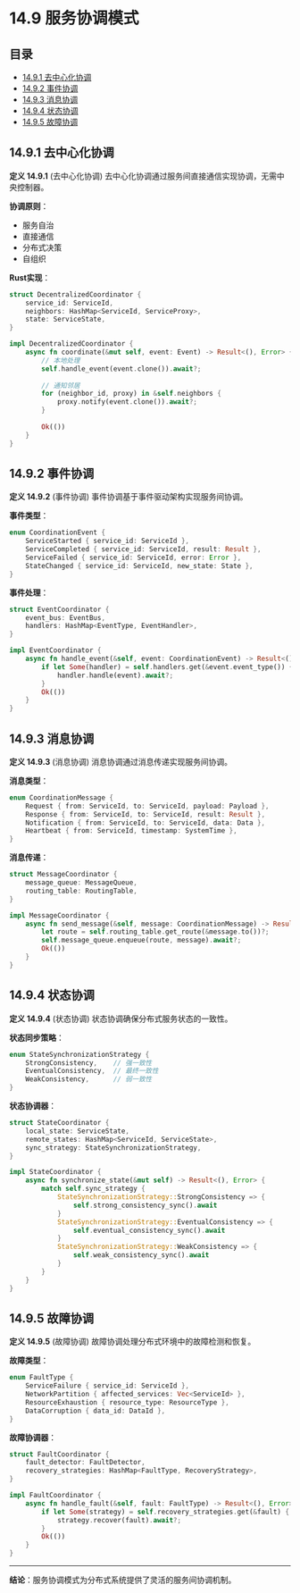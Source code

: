 # 14.9 服务协调模式

## 目录

- [14.9.1 去中心化协调](#1491-去中心化协调)
- [14.9.2 事件协调](#1492-事件协调)
- [14.9.3 消息协调](#1493-消息协调)
- [14.9.4 状态协调](#1494-状态协调)
- [14.9.5 故障协调](#1495-故障协调)

## 14.9.1 去中心化协调

**定义 14.9.1** (去中心化协调)
去中心化协调通过服务间直接通信实现协调，无需中央控制器。

**协调原则**：

- 服务自治
- 直接通信
- 分布式决策
- 自组织

**Rust实现**：

```rust
struct DecentralizedCoordinator {
    service_id: ServiceId,
    neighbors: HashMap<ServiceId, ServiceProxy>,
    state: ServiceState,
}

impl DecentralizedCoordinator {
    async fn coordinate(&mut self, event: Event) -> Result<(), Error> {
        // 本地处理
        self.handle_event(event.clone()).await?;
        
        // 通知邻居
        for (neighbor_id, proxy) in &self.neighbors {
            proxy.notify(event.clone()).await?;
        }
        
        Ok(())
    }
}
```

## 14.9.2 事件协调

**定义 14.9.2** (事件协调)
事件协调基于事件驱动架构实现服务间协调。

**事件类型**：

```rust
enum CoordinationEvent {
    ServiceStarted { service_id: ServiceId },
    ServiceCompleted { service_id: ServiceId, result: Result },
    ServiceFailed { service_id: ServiceId, error: Error },
    StateChanged { service_id: ServiceId, new_state: State },
}
```

**事件处理**：

```rust
struct EventCoordinator {
    event_bus: EventBus,
    handlers: HashMap<EventType, EventHandler>,
}

impl EventCoordinator {
    async fn handle_event(&self, event: CoordinationEvent) -> Result<(), Error> {
        if let Some(handler) = self.handlers.get(&event.event_type()) {
            handler.handle(event).await?;
        }
        Ok(())
    }
}
```

## 14.9.3 消息协调

**定义 14.9.3** (消息协调)
消息协调通过消息传递实现服务间协调。

**消息类型**：

```rust
enum CoordinationMessage {
    Request { from: ServiceId, to: ServiceId, payload: Payload },
    Response { from: ServiceId, to: ServiceId, result: Result },
    Notification { from: ServiceId, to: ServiceId, data: Data },
    Heartbeat { from: ServiceId, timestamp: SystemTime },
}
```

**消息传递**：

```rust
struct MessageCoordinator {
    message_queue: MessageQueue,
    routing_table: RoutingTable,
}

impl MessageCoordinator {
    async fn send_message(&self, message: CoordinationMessage) -> Result<(), Error> {
        let route = self.routing_table.get_route(&message.to())?;
        self.message_queue.enqueue(route, message).await?;
        Ok(())
    }
}
```

## 14.9.4 状态协调

**定义 14.9.4** (状态协调)
状态协调确保分布式服务状态的一致性。

**状态同步策略**：

```rust
enum StateSynchronizationStrategy {
    StrongConsistency,    // 强一致性
    EventualConsistency,  // 最终一致性
    WeakConsistency,      // 弱一致性
}
```

**状态协调器**：

```rust
struct StateCoordinator {
    local_state: ServiceState,
    remote_states: HashMap<ServiceId, ServiceState>,
    sync_strategy: StateSynchronizationStrategy,
}

impl StateCoordinator {
    async fn synchronize_state(&mut self) -> Result<(), Error> {
        match self.sync_strategy {
            StateSynchronizationStrategy::StrongConsistency => {
                self.strong_consistency_sync().await
            }
            StateSynchronizationStrategy::EventualConsistency => {
                self.eventual_consistency_sync().await
            }
            StateSynchronizationStrategy::WeakConsistency => {
                self.weak_consistency_sync().await
            }
        }
    }
}
```

## 14.9.5 故障协调

**定义 14.9.5** (故障协调)
故障协调处理分布式环境中的故障检测和恢复。

**故障类型**：

```rust
enum FaultType {
    ServiceFailure { service_id: ServiceId },
    NetworkPartition { affected_services: Vec<ServiceId> },
    ResourceExhaustion { resource_type: ResourceType },
    DataCorruption { data_id: DataId },
}
```

**故障协调器**：

```rust
struct FaultCoordinator {
    fault_detector: FaultDetector,
    recovery_strategies: HashMap<FaultType, RecoveryStrategy>,
}

impl FaultCoordinator {
    async fn handle_fault(&self, fault: FaultType) -> Result<(), Error> {
        if let Some(strategy) = self.recovery_strategies.get(&fault) {
            strategy.recover(fault).await?;
        }
        Ok(())
    }
}
```

---

**结论**：服务协调模式为分布式系统提供了灵活的服务间协调机制。
